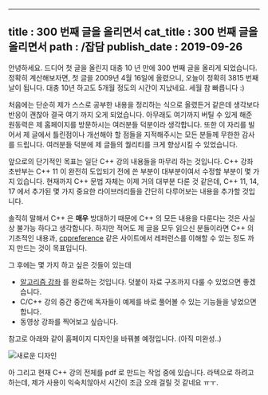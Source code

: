 -----------------
title : 300 번째 글을 올리면서
cat_title : 300 번째 글을 올리면서
path : /잡담
publish_date : 2019-09-26
-----------------

안녕하세요. 드디어 첫 글을 올린지 대충 10 년 만에 300 번째 글을 올리게 되었습니다. 정확히 계산해보자면, 첫 글을 2009년 4월 16일에 올렸으니, 오늘이 정확히 3815 번째 날이 됩니다. 대충 10년 하고도 5개월 정도의 시간이 지났네요. 세월 참 빠릅니다 :) 

처음에는 단순히 제가 스스로 공부한 내용을 정리하는 식으로 올렸든거 같은데 생각보다 반응이 괜찮아 결국 여기 까지 오게 되었습니다. 아무래도 여기까지 버틸 수 있게 해준 원동력은 제 홈페이지를 방문하시는 여러분들 덕분이라 생각합니다. 또한 이 자리를 빌어서 제 글에서 틀린점이나 개선해야 할 점들을 지적해주시는 모든 분들께 무한한 감사를 드립니다. 여러분들 덕분에 제 글들의 퀄리티를 크게 향상시킬 수 있었습니다.

앞으로의 단기적인 목표는 일단 C++ 강의 내용들을 마무리 하는 것입니다. C++ 강좌 초반부는 C++ 11 이 완전히 도입되기 전에 쓴 부분이 대부분이여서 수정할 부분이 몇 가지 있습니다. 현재까지 C++ 문법 자체는 이제 거의 대부분 다룬 것 같은데, C++ 11, 14, 17 에서 추가된 몇 가지 중요한 라이브러리들을 간단히 다루어보는 내용을 추가할 것입니다. 

솔직히 말해서 C++ 은 **매우** 방대하기 때문에 C++ 의 모든 내용을 다룬다는 것은 사실상 불가능 하다고 생각합니다. 하지만 적어도 제 글을 모두 읽으신 분들이라면 C++ 의 기초적인 내용과, [cppreference](https://en.cppreference.com/w/) 같은 사이트에서 레퍼런스를 이해할 수 있는 정도 까지 만드는 것이 목표입니다.

그 후에는 몇 가지 하고 싶은 것들이 있는데

* [알고리즘 강좌](/245) 를 완료하는 것입니다. 덧붙이 자료 구조까지 다룰 수 있었으면 좋겠습니다.
* C/C++ 강의 중간 중간에 독자들이 예제를 바로 풀어볼 수 있는 기능들을 넣었으면 합니다.
* 동영상 강좌를 찍어보고 싶습니다.

참고로 아래와 같이 홈페이지 디자인을 바꿔볼 예정입니다. (아직 미완성..)

![새로운 디자인](/img/new_design.png)

아 그리고 현재 C++ 강의 전체를 pdf 로 만드는 작업 중에 있습니다. 라텍으로 하려고 하는데, 제가 사용이 익숙치않아서 시간이 조금 오래 걸릴 것 같네요 ㅠㅜ. 